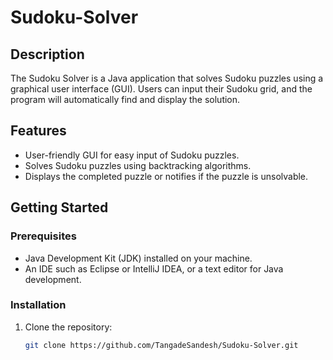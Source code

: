 # Sudoku-Solver

## Description
The Sudoku Solver is a Java application that solves Sudoku puzzles using a graphical user interface (GUI). Users can input their Sudoku grid, and the program will automatically find and display the solution.

## Features
- User-friendly GUI for easy input of Sudoku puzzles.
- Solves Sudoku puzzles using backtracking algorithms.
- Displays the completed puzzle or notifies if the puzzle is unsolvable.

## Getting Started

### Prerequisites
- Java Development Kit (JDK) installed on your machine.
- An IDE such as Eclipse or IntelliJ IDEA, or a text editor for Java development.

### Installation
1. Clone the repository:
   ```bash
   git clone https://github.com/TangadeSandesh/Sudoku-Solver.git
